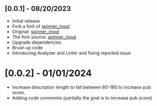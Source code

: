 ## [0.0.1] - 08/20/2023

- Initial release
- Fork a fork of [spinner_inout](https://pub.dev/packages/spinner_input)
- Original: [spinner_input](https://github.com/Ali-Azmoud/spinner_input)
- The fork source: [spinner_input](https://github.com/ened/spinner_input)
- Upgrade dependencies
- Brush up code
- Introducing Analyzer and Linter and fixing reported issue

# [0.0.2] - 01/01/2024

- Increase description length to fall between 60-180 to increase pub score.
- Adding code comments (partially the goal is to increase pub score)
